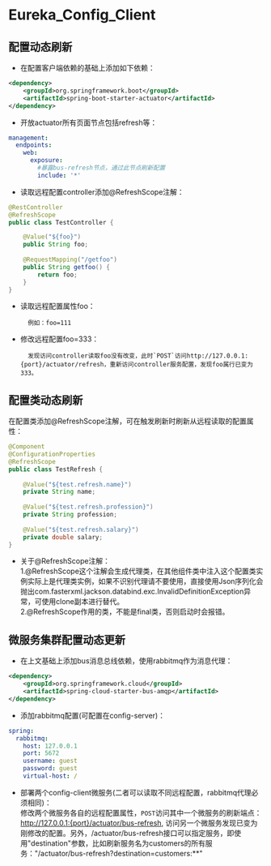 # Eureka_Config_Client

## 配置动态刷新
* 在配置客户端依赖的基础上添加如下依赖：
```xml
<dependency>
    <groupId>org.springframework.boot</groupId>
    <artifactId>spring-boot-starter-actuator</artifactId>
</dependency>
```
* 开放actuator所有页面节点包括refresh等：
```yml
management:
  endpoints:
    web:
      exposure:
        #暴露bus-refresh节点，通过此节点刷新配置
        include: '*'
```
* 读取远程配置controller添加@RefreshScope注解：
```Java
@RestController
@RefreshScope
public class TestController {

    @Value("${foo}")
    public String foo;
	
    @RequestMapping("/getfoo")
    public String getfoo() {
        return foo;
    }
}
```
* 读取远程配置属性foo：

		例如：foo=111
		
* 修改远程配置foo=333：

		发现访问controller读取foo没有改变，此时`POST`访问http://127.0.0.1:{port}/actuator/refresh，重新访问controller服务配置，发现foo属行已变为333。
## 配置类动态刷新
在配置类添加@RefreshScope注解，可在触发刷新时刷新从远程读取的配置属性：
```Java
@Component
@ConfigurationProperties
@RefreshScope
public class TestRefresh {
	
	@Value("${test.refresh.name}")
	private String name;
	
	@Value("${test.refresh.profession}")
	private String profession;
	
	@Value("${test.refresh.salary}")
	private double salary;
}
```
* 关于@RefreshScope注解：<br>
1.@RefreshScope这个注解会生成代理类，在其他组件类中注入这个配置类实例实际上是代理类实例，如果不识别代理请不要使用，直接使用Json序列化会抛出com.fasterxml.jackson.databind.exc.InvalidDefinitionException异常，可使用clone副本进行替代。<br>
2.@RefreshScope作用的类，不能是final类，否则启动时会报错。
## 微服务集群配置动态更新
* 在上文基础上添加bus消息总线依赖，使用rabbitmq作为消息代理：
```xml
<dependency>
	<groupId>org.springframework.cloud</groupId>
	<artifactId>spring-cloud-starter-bus-amqp</artifactId>
</dependency>
```
* 添加rabbitmq配置(可配置在config-server)：
```yml
spring:
  rabbitmq:
    host: 127.0.0.1
    port: 5672
    username: guest
    password: guest
    virtual-host: /
```
* 部署两个config-client微服务(二者可以读取不同远程配置，rabbitmq代理必须相同)：<br>
修改两个微服务各自的远程配置属性，`POST`访问其中一个微服务的刷新端点：http://127.0.0.1:{port}/actuator/bus-refresh, 访问另一个微服务发现已变为刚修改的配置。另外，/actuator/bus-refresh接口可以指定服务，即使用"destination"参数，比如刷新服务名为customers的所有服务："/actuator/bus-refresh?destination=customers:**"
